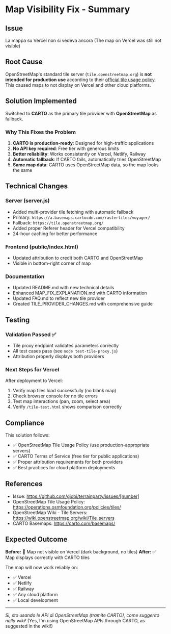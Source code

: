 # Map Visibility Fix - Summary

## Issue
La mappa su Vercel non si vedeva ancora (The map on Vercel was still not visible)

## Root Cause
OpenStreetMap's standard tile server (`tile.openstreetmap.org`) is **not intended for production use** according to their [official tile usage policy](https://operations.osmfoundation.org/policies/tiles/). This caused maps to not display on Vercel and other cloud platforms.

## Solution Implemented
Switched to **CARTO** as the primary tile provider with **OpenStreetMap** as fallback.

### Why This Fixes the Problem
1. **CARTO is production-ready**: Designed for high-traffic applications
2. **No API key required**: Free tier with generous limits
3. **Better reliability**: Works consistently on Vercel, Netlify, Railway
4. **Automatic fallback**: If CARTO fails, automatically tries OpenStreetMap
5. **Same map data**: CARTO uses OpenStreetMap data, so the map looks the same

## Technical Changes

### Server (server.js)
- Added multi-provider tile fetching with automatic fallback
- Primary: `https://a.basemaps.cartocdn.com/rastertiles/voyager/`
- Fallback: `https://tile.openstreetmap.org/`
- Added proper Referer header for Vercel compatibility
- 24-hour caching for better performance

### Frontend (public/index.html)
- Updated attribution to credit both CARTO and OpenStreetMap
- Visible in bottom-right corner of map

### Documentation
- Updated README.md with new technical details
- Enhanced MAP_FIX_EXPLANATION.md with CARTO information
- Updated FAQ.md to reflect new tile provider
- Created TILE_PROVIDER_CHANGES.md with comprehensive guide

## Testing

### Validation Passed ✅
- Tile proxy endpoint validates parameters correctly
- All test cases pass (see `node test-tile-proxy.js`)
- Attribution properly displays both providers

### Next Steps for Vercel
After deployment to Vercel:
1. Verify map tiles load successfully (no blank map)
2. Check browser console for no tile errors
3. Test map interactions (pan, zoom, select area)
4. Verify `/tile-test.html` shows comparison correctly

## Compliance

This solution follows:
- ✅ OpenStreetMap Tile Usage Policy (use production-appropriate servers)
- ✅ CARTO Terms of Service (free tier for public applications)
- ✅ Proper attribution requirements for both providers
- ✅ Best practices for cloud platform deployments

## References
- Issue: https://github.com/giobi/terrainparty/issues/[number]
- OpenStreetMap Tile Usage Policy: https://operations.osmfoundation.org/policies/tiles/
- OpenStreetMap Wiki - Tile Servers: https://wiki.openstreetmap.org/wiki/Tile_servers
- CARTO Basemaps: https://carto.com/basemaps/

## Expected Outcome

**Before:** 🔴 Map not visible on Vercel (dark background, no tiles)
**After:** ✅ Map displays correctly with CARTO tiles

The map will now work reliably on:
- ✅ Vercel
- ✅ Netlify
- ✅ Railway
- ✅ Any cloud platform
- ✅ Local development

---

*Sì, sto usando le API di OpenStreetMap (tramite CARTO), come suggerito nella wiki!*
(Yes, I'm using OpenStreetMap APIs through CARTO, as suggested in the wiki!)
